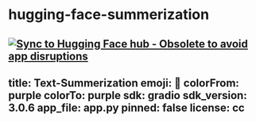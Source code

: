 # hugging-face-summerization
[![Sync to Hugging Face hub - Obsolete to avoid app disruptions](https://github.com/OmarSamehSaid/hugging-face-summerization/actions/workflows/main.yml/badge.svg)](https://github.com/OmarSamehSaid/hugging-face-summerization/actions/workflows/main.yml)
---
title: Text-Summerization
emoji: 🌙
colorFrom: purple
colorTo: purple
sdk: gradio
sdk_version: 3.0.6
app_file: app.py
pinned: false
license: cc
---
